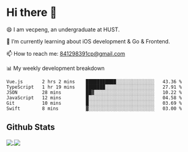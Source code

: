 
# Hi there 👋
😄 I am vecpeng, an undergraduate at HUST.

🌱 I’m currently learning about iOS development & Go & Frontend.

📫 How to reach me: 841298391cp@gmail.com

📊 My weekly development breakdown
<!--START_SECTION:waka-->

```text
Vue.js       2 hrs 2 mins    ███████████░░░░░░░░░░░░░░   43.36 %
TypeScript   1 hr 19 mins    ███████░░░░░░░░░░░░░░░░░░   27.91 %
JSON         28 mins         ██▓░░░░░░░░░░░░░░░░░░░░░░   10.22 %
JavaScript   12 mins         █░░░░░░░░░░░░░░░░░░░░░░░░   04.58 %
Git          10 mins         █░░░░░░░░░░░░░░░░░░░░░░░░   03.69 %
Swift        8 mins          ▓░░░░░░░░░░░░░░░░░░░░░░░░   03.00 %
```

<!--END_SECTION:waka-->

## Github Stats
<a href="https://github.com/anuraghazra/github-readme-stats">
  <img align="center" src="https://github-readme-stats.vercel.app/api?username=vecpeng&count_private=true&hide=stars" />
</a>
<a href="https://github.com/anuraghazra/convoychat">
  <img align="center" src="https://github-readme-stats.vercel.app/api/top-langs/?username=vecpeng&layout=compact" />
</a>
